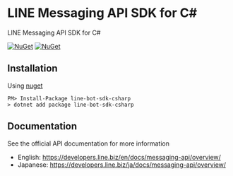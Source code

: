 # LINE Messaging API SDK for C#
LINE Messaging API SDK for C#

[![NuGet](https://img.shields.io/nuget/v/line-bot-sdk-csharp.svg)](https://www.nuget.org/packages/line-bot-sdk-csharp/)
[![NuGet](https://img.shields.io/nuget/dt/line-bot-sdk-csharp.svg)](https://www.nuget.org/packages/line-bot-sdk-csharp/)  

## Installation
Using [nuget](https://www.nuget.org/packages/line-bot-sdk-csharp/)
```
PM> Install-Package line-bot-sdk-csharp
> dotnet add package line-bot-sdk-csharp
```
## Documentation
See the official API documentation for more information
- English: https://developers.line.biz/en/docs/messaging-api/overview/
- Japanese: https://developers.line.biz/ja/docs/messaging-api/overview/
